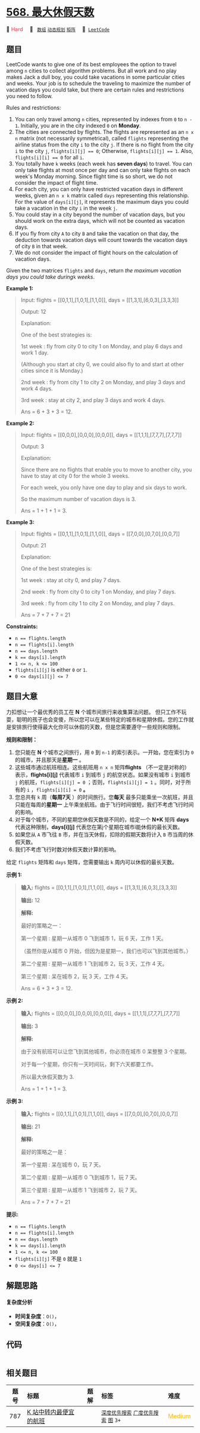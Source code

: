 # [568. 最大休假天数](https://leetcode.com/problems/maximum-vacation-days)

🔴 <font color=#ff334b>Hard</font>&emsp; 🔖&ensp; [`数组`](/tag/array.md) [`动态规划`](/tag/dynamic-programming.md) [`矩阵`](/tag/matrix.md)&emsp; 🔗&ensp;[`LeetCode`](https://leetcode.com/problems/maximum-vacation-days)

## 题目

LeetCode wants to give one of its best employees the option to travel among
`n` cities to collect algorithm problems. But all work and no play makes Jack
a dull boy, you could take vacations in some particular cities and weeks. Your
job is to schedule the traveling to maximize the number of vacation days you
could take, but there are certain rules and restrictions you need to follow.

Rules and restrictions:

  1. You can only travel among `n` cities, represented by indexes from `0` to `n - 1`. Initially, you are in the city indexed `0` on **Monday**.
  2. The cities are connected by flights. The flights are represented as an `n x n` matrix (not necessarily symmetrical), called `flights` representing the airline status from the city `i` to the city `j`. If there is no flight from the city `i` to the city `j`, `flights[i][j] == 0`; Otherwise, `flights[i][j] == 1`. Also, `flights[i][i] == 0` for all `i`.
  3. You totally have `k` weeks (each week has **seven days**) to travel. You can only take flights at most once per day and can only take flights on each week's Monday morning. Since flight time is so short, we do not consider the impact of flight time.
  4. For each city, you can only have restricted vacation days in different weeks, given an `n x k` matrix called `days` representing this relationship. For the value of `days[i][j]`, it represents the maximum days you could take a vacation in the city `i` in the week `j`.
  5. You could stay in a city beyond the number of vacation days, but you should work on the extra days, which will not be counted as vacation days.
  6. If you fly from city `A` to city `B` and take the vacation on that day, the deduction towards vacation days will count towards the vacation days of city `B` in that week.
  7. We do not consider the impact of flight hours on the calculation of vacation days.

Given the two matrices `flights` and `days`, return _the maximum vacation days
you could take during_`k` _weeks_.



**Example 1:**

> Input: flights = [[0,1,1],[1,0,1],[1,1,0]], days = [[1,3,1],[6,0,3],[3,3,3]]
> 
> Output: 12
> 
> Explanation:
> 
> One of the best strategies is:
> 
> 1st week : fly from city 0 to city 1 on Monday, and play 6 days and work 1 day.
> 
> (Although you start at city 0, we could also fly to and start at other cities since it is Monday.)
> 
> 2nd week : fly from city 1 to city 2 on Monday, and play 3 days and work 4 days.
> 
> 3rd week : stay at city 2, and play 3 days and work 4 days.
> 
> Ans = 6 + 3 + 3 = 12.

**Example 2:**

> Input: flights = [[0,0,0],[0,0,0],[0,0,0]], days = [[1,1,1],[7,7,7],[7,7,7]]
> 
> Output: 3
> 
> Explanation:
> 
> Since there are no flights that enable you to move to another city, you have to stay at city 0 for the whole 3 weeks. 
> 
> For each week, you only have one day to play and six days to work.
> 
> So the maximum number of vacation days is 3.
> 
> Ans = 1 + 1 + 1 = 3.

**Example 3:**

> Input: flights = [[0,1,1],[1,0,1],[1,1,0]], days = [[7,0,0],[0,7,0],[0,0,7]]
> 
> Output: 21
> 
> Explanation:
> 
> One of the best strategies is:
> 
> 1st week : stay at city 0, and play 7 days.
> 
> 2nd week : fly from city 0 to city 1 on Monday, and play 7 days.
> 
> 3rd week : fly from city 1 to city 2 on Monday, and play 7 days.
> 
> Ans = 7 + 7 + 7 = 21

**Constraints:**

  * `n == flights.length`
  * `n == flights[i].length`
  * `n == days.length`
  * `k == days[i].length`
  * `1 <= n, k <= 100`
  * `flights[i][j]` is either `0` or `1`.
  * `0 <= days[i][j] <= 7`


## 题目大意

力扣想让一个最优秀的员工在 **N** 个城市间旅行来收集算法问题。
但只工作不玩耍，聪明的孩子也会变傻，所以您可以在某些特定的城市和星期休假。您的工作就是安排旅行使得最大化你可以休假的天数，但是您需要遵守一些规则和限制。

**规则和限制：**

  1. 您只能在 **N** 个城市之间旅行，用 `0` 到 `n-1` 的索引表示。一开始，您在索引为 `0` 的城市，并且那天是**星期一** 。
  2. 这些城市通过航班相连。这些航班用 `n x n` 矩阵**flights** （不一定是对称的）表示，**flights[i][j]** 代表城市 `i` 到城市 `j` 的航空状态。如果没有城市 `i` 到城市 `j` 的航班，`flights[i][j] = 0` ；否则，`flights[i][j] = 1` 。同时，对于所有的 `i` ，`flights[i][i] = 0` **。**
  3. 您总共有 `k` 周（**每周7天** ）的时间旅行。您**每天** 最多只能乘坐一次航班，并且只能在每周的**星期一** 上午乘坐航班。由于飞行时间很短，我们不考虑飞行时间的影响。
  4. 对于每个城市，不同的星期您休假天数是不同的，给定一个 **N*K** 矩阵 **days** 代表这种限制，**days[i][j]** 代表您在第j个星期在城市i能休假的最长天数。
  5. 如果您从 `A` 市飞往 `B` 市，并在当天休假，扣除的假期天数将计入 `B` 市当周的休假天数。
  6. 我们不考虑飞行时数对休假天数计算的影响。

给定 `flights` 矩阵和 `days` 矩阵，您需要输出 `k` 周内可以休假的最长天数。



**示例 1:**

> 
> 
> 
> 
> 
> **输入:** flights = [[0,1,1],[1,0,1],[1,1,0]], days = [[1,3,1],[6,0,3],[3,3,3]]
> 
> **输出:** 12
> 
> **解释:** 
> 
> 最好的策略之一：
> 
> 第一个星期 : 星期一从城市 0 飞到城市 1，玩 6 天，工作 1 天。 
> 
> （虽然你是从城市 0 开始，但因为是星期一，我们也可以飞到其他城市。） 
> 
> 第二个星期 : 星期一从城市 1 飞到城市 2，玩 3 天，工作 4 天。
> 
> 第三个星期 : 呆在城市 2，玩 3 天，工作 4 天。
> 
> Ans = 6 + 3 + 3 = 12. 
> 
> 

**示例 2:**

> 
> 
> 
> 
> 
> **输入:** flights = [[0,0,0],[0,0,0],[0,0,0]], days = [[1,1,1],[7,7,7],[7,7,7]]
> 
> **输出:** 3
> 
> **解释:** 
> 
> 由于没有航班可以让您飞到其他城市，你必须在城市 0 呆整整 3 个星期。 
> 
> 对于每一个星期，你只有一天时间玩，剩下六天都要工作。 
> 
> 所以最大休假天数为 3.
> 
> Ans = 1 + 1 + 1 = 3. 
> 
> 

**示例 3:**

> 
> 
> 
> 
> 
> **输入:** flights = [[0,1,1],[1,0,1],[1,1,0]], days = [[7,0,0],[0,7,0],[0,0,7]]
> 
> **输出:** 21
> 
> **解释:**
> 
> 最好的策略之一是：
> 
> 第一个星期 : 呆在城市 0，玩 7 天。 
> 
> 第二个星期 : 星期一从城市 0 飞到城市 1，玩 7 天。
> 
> 第三个星期 : 星期一从城市 1 飞到城市 2，玩 7 天。
> 
> Ans = 7 + 7 + 7 = 21
> 
> 



**提示:**

  * `n == flights.length`
  * `n == flights[i].length`
  * `n == days.length`
  * `k == days[i].length`
  * `1 <= n, k <= 100`
  * `flights[i][j]` 不是 `0` 就是 `1`
  * `0 <= days[i] <= 7`


## 解题思路

#### 复杂度分析

- **时间复杂度**：`O()`，
- **空间复杂度**：`O()`，

## 代码

```javascript

```

## 相关题目

<!-- prettier-ignore -->
| 题号 | 标题 | 题解 | 标签 | 难度 |
| :------: | :------ | :------: | :------ | :------ |
| 787 | [K 站中转内最便宜的航班](https://leetcode.com/problems/cheapest-flights-within-k-stops) |  |  [`深度优先搜索`](/tag/depth-first-search.md) [`广度优先搜索`](/tag/breadth-first-search.md) [`图`](/tag/graph.md) `3+` | <font color=#ffb800>Medium</font> |